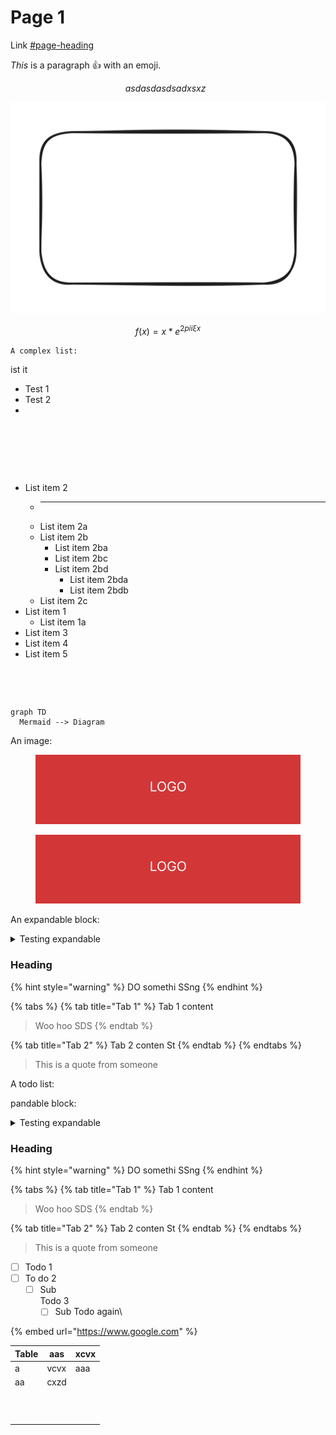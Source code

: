 # Page 1

Link [#page-heading](page-2.md#page-heading "mention")

_This_ is a paragraph :thumbsup: with an emoji.

$$
asdasdasdsadxsxz~~
$$

<img src=".gitbook/assets/file.excalidraw.svg" alt="" class="gitbook-drawing">

$$
f(x) = x * e^{2 pi i \xi x}
$$

`A complex list:`

ist it

* Test 1
* Test 2
*

<div>

<figure><img src="https://storage.googleapis.com/gitbook-x-prod.appspot.com/spaces/uIZu0nsBxb42np9RD9Q7/uploads/4r40PGvPnQwmDuwkCk9S/iphone.png" alt=""><figcaption></figcaption></figure>

 

<figure><img src="https://storage.googleapis.com/gitbook-x-prod.appspot.com/spaces/uIZu0nsBxb42np9RD9Q7/uploads/4r40PGvPnQwmDuwkCk9S/iphone.png" alt=""><figcaption></figcaption></figure>

 

<figure><img src="https://storage.googleapis.com/gitbook-x-prod.appspot.com/spaces/uIZu0nsBxb42np9RD9Q7/uploads/4r40PGvPnQwmDuwkCk9S/iphone.png" alt=""><figcaption></figcaption></figure>

</div>

* List item 2
  - ***
  - List item 2a
  - List item 2b
    * List item 2ba
    * List item 2bc
    * List item 2bd
      * List item 2bda
      * List item 2bdb
  - List item 2c
* List item 1
  * List item 1a
* List item 3
* List item 4
* List item 5

<div>

<figure><img src="https://images.unsplash.com/photo-1685884852440-b7e379c82c9c?crop=entropy&#x26;cs=srgb&#x26;fm=jpg&#x26;ixid=M3wxOTcwMjR8MHwxfHJhbmRvbXx8fHx8fHx8fDE2ODg3MjgxODl8&#x26;ixlib=rb-4.0.3&#x26;q=85" alt=""><figcaption></figcaption></figure>

 

<figure><img src="https://images.unsplash.com/photo-1687488896809-6547211d9258?crop=entropy&#x26;cs=srgb&#x26;fm=jpg&#x26;ixid=M3wxOTcwMjR8MHwxfHJhbmRvbXx8fHx8fHx8fDE2ODg3MjgxODl8&#x26;ixlib=rb-4.0.3&#x26;q=85" alt=""><figcaption></figcaption></figure>

</div>

```mermaid
graph TD
  Mermaid --> Diagram
```

An image:

<div>

<figure><img src=".gitbook/assets/logo-test2.jpeg" alt=""><figcaption></figcaption></figure>

 

<figure><img src=".gitbook/assets/logo-test2.jpeg" alt=""><figcaption></figcaption></figure>

</div>

An expandable block:

<details>

<summary>Testing expandable</summary>

It comes down to what you're looking to get out of the experience. For example, you may engage in the community as a delegate. In such case, it would behoove you to acquire as much TORQ as possible in order to gain sufficient voting power.

Maybe you want to access liquidity to go long on a new token coming out. You can deposit a blue-chip like WBTC or WETH and receive a loan up to 83% of the value (while earning TORQ). You can use this to trade and repay as preferred.

_This is not financial advice._

If you're simply interested in extracting as much profit as possible, consider depositing collateral for a loan through our Borrow product then head to Boost and deposit your received loan. In this case, you will earn TORQ rewards from Borrow and Boost while your deposit is earning the spread between interest rates.

If you choose not to repay, eventually, interest accrued will increase your loan-to-value (LTV) ratio pushing it into liquidatable range. In such case, a sliver of your collateral asset may be liquidated to ensure the health of your position.

```
And code here
```

</details>

### Heading

{% hint style="warning" %}
DO somethi SSng
{% endhint %}

{% tabs %}
{% tab title="Tab 1" %}
Tab 1 content

> Woo hoo SDS
{% endtab %}

{% tab title="Tab 2" %}
Tab 2 conten St
{% endtab %}
{% endtabs %}

> This is a quote from someone

A todo list:

pandable block:

<details>

<summary>Testing expandable</summary>

Some content in the expandable

```
And code here
```

</details>

### Heading

{% hint style="warning" %}
DO somethi SSng
{% endhint %}

{% tabs %}
{% tab title="Tab 1" %}
Tab 1 content

> Woo hoo SDS
{% endtab %}

{% tab title="Tab 2" %}
Tab 2 conten St
{% endtab %}
{% endtabs %}

> This is a quote from someone

* [ ] Todo 1
* [ ] To do 2
  * [ ] Sub\
    Todo 3
    * [ ] Sub Todo again\\

{% embed url="https://www.google.com" %}

| Table       | aas  | xcvx |
| ----------- | ---- | ---- |
| a           | vcvx | aaa  |
| aa          | cxzd |      |
| <p><br></p> |      |      |
|             |      |      |
